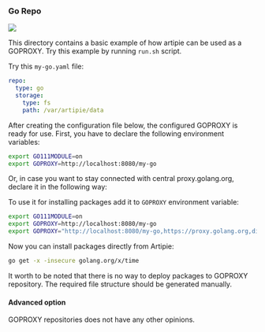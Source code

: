 ### Go Repo

[![](https://github.com/artipie/artipie/workflows/Proof::go/badge.svg)](./examples/go)

This directory contains a basic example of how artipie can be used as a GOPROXY. 
Try this example by running `run.sh` script.

Try this `my-go.yaml` file:

```yaml
repo:
  type: go
  storage:
    type: fs
    path: /var/artipie/data
```

After creating the configuration file below, the configured GOPROXY is ready for use. First, you have to declare the following environment variables:

```bash
export GO111MODULE=on
export GOPROXY=http://localhost:8080/my-go
```

Or, in case you want to stay connected with central proxy.golang.org, declare it in
the following way:

To use it for installing packages add it to `GOPROXY` environment variable:

```bash
export GO111MODULE=on
export GOPROXY=http://localhost:8080/my-go
export GOPROXY="http://localhost:8080/my-go,https://proxy.golang.org,direct"
```

Now you can install packages directly from Artipie:

```bash
go get -x -insecure golang.org/x/time
```

It worth to be noted that there is no way to deploy packages to GOPROXY repository.
The required file structure should be generated manually.

#### Advanced option

GOPROXY repositories does not have any other opinions.
